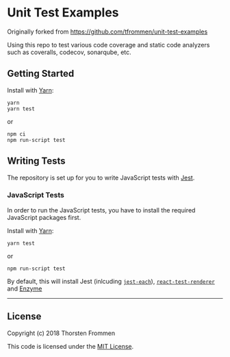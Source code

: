 # Unit Test Examples

Originally forked from <https://github.com/tfrommen/unit-test-examples>

Using this repo to test various code coverage and static code analyzers such as coveralls, codecov, sonarqube, etc.

## Getting Started

Install with [Yarn](https://github.com/yarnpkg/yarn):

```shell
yarn
yarn test
```

or

```shell
npm ci
npm run-script test
```

## Writing Tests

The repository is set up for you to write JavaScript tests with [Jest](https://github.com/facebook/jest).

### JavaScript Tests

In order to run the JavaScript tests, you have to install the required JavaScript packages first.

Install with [Yarn](https://github.com/yarnpkg/yarn):

```shell
yarn test
```

or

```shell
npm run-script test
```

By default, this will install Jest (inlcuding [`jest-each`](https://github.com/mattphillips/jest-each)), [`react-test-renderer`](https://github.com/facebook/react/tree/master/packages/react-test-renderer) and [Enzyme](https://github.com/airbnb/enzyme)

---

## License

Copyright (c) 2018 Thorsten Frommen

This code is licensed under the [MIT License](/LICENSE).
